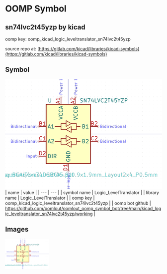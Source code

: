 # OOMP Symbol  
## sn74lvc2t45yzp  by kicad  
  
oomp key: oomp_kicad_logic_leveltranslator_sn74lvc2t45yzp  
  
source repo at: [https://gitlab.com/kicad/libraries/kicad-symbols](https://gitlab.com/kicad/libraries/kicad-symbols)  
## Symbol  
  
[![working.png](working_600.png)](working.png)  
| name | value | 
| --- | --- | 
| symbol name | Logic_LevelTranslator | 
| library name | Logic_LevelTranslator | 
| oomp key | oomp_kicad_logic_leveltranslator_sn74lvc2t45yzp | 
| oomp bot github | https://github.com/oomlout/oomlout_oomp_symbol_bot/tree/main/kicad_logic_leveltranslator_sn74lvc2t45yzp/working | 
## Images  
  
[![working.png](working_140.png)](working.png)  
